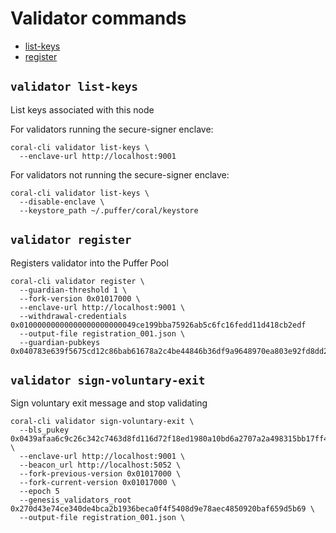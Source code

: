 # Validator commands

 - [list-keys](#validator-list-keys)
 - [register](#validator-register)

## `validator list-keys`
List keys associated with this node

For validators running the secure-signer enclave:
```
coral-cli validator list-keys \
  --enclave-url http://localhost:9001 
```

For validators not running the secure-signer enclave:
```
coral-cli validator list-keys \
  --disable-enclave \
  --keystore_path ~/.puffer/coral/keystore
```

## `validator register`
Registers validator into the Puffer Pool

```
coral-cli validator register \
  --guardian-threshold 1 \
  --fork-version 0x01017000 \
  --enclave-url http://localhost:9001 \
  --withdrawal-credentials 0x01000000000000000000000049ce199bba75926ab5c6fc16fedd11d418cb2edf
  --output-file registration_001.json \
  --guardian-pubkeys 0x040783e639f5675cd12c86bab61678a2c4be44846b36df9a9648970ea803e92fd8dd25c51660b64f61d20fc04c77c34145410496fd923309a5c143b9c5eadd19e7
```

## `validator sign-voluntary-exit`
Sign voluntary exit message and stop validating

```
coral-cli validator sign-voluntary-exit \
  --bls_pukey 0x0439afaa6c9c26c342c7463d8fd116d72f18ed1980a10bd6a2707a2a498315bb17ff4352b91c18b2d34391503fe15fe48b42f95fafc96d4a758172de61dd9a91e7 \
  --enclave-url http://localhost:9001 \
  --beacon_url http://localhost:5052 \
  --fork-previous-version 0x01017000 \
  --fork-current-version 0x01017000 \
  --epoch 5
  --genesis_validators_root 0x270d43e74ce340de4bca2b1936beca0f4f5408d9e78aec4850920baf659d5b69 \
  --output-file registration_001.json \
```